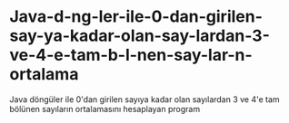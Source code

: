 # Java-d-ng-ler-ile-0-dan-girilen-say-ya-kadar-olan-say-lardan-3-ve-4-e-tam-b-l-nen-say-lar-n-ortalama
Java döngüler ile 0'dan girilen sayıya kadar olan sayılardan 3 ve 4'e tam bölünen sayıların ortalamasını hesaplayan program
